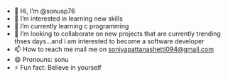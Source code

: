 - 👋 Hi, I’m @sonusp76
- 👀 I’m interested in learning new skills 
- 🌱 I’m currently learning c programming
- 💞️ I’m looking to collaborate on new projects that are currently trending thses days...and i am interested to become a software developer
- 📫 How to reach me mail me on soniyapattanashetti094@gmail.com
- 😄 Pronouns: sonu
- ⚡ Fun fact: Believe in yourself

<!---
sonusp76/sonusp76 is a ✨ special ✨ repository because its `README.md` (this file) appears on your GitHub profile.
You can click the Preview link to take a look at your changes.
--->
